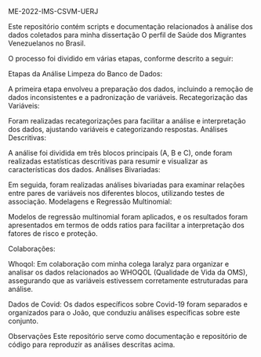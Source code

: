 ME-2022-IMS-CSVM-UERJ

Este repositório contém scripts e documentação relacionados à análise dos dados coletados para minha dissertação O perfil de Saúde dos Migrantes Venezuelanos no Brasil. 

O processo foi dividido em várias etapas, conforme descrito a seguir:

Etapas da Análise
Limpeza do Banco de Dados:

A primeira etapa envolveu a preparação dos dados, incluindo a remoção de dados inconsistentes e a padronização de variáveis.
Recategorização das Variáveis:

Foram realizadas recategorizações para facilitar a análise e interpretação dos dados, ajustando variáveis e categorizando respostas.
Análises Descritivas:

A análise foi dividida em três blocos principais (A, B e C), onde foram realizadas estatísticas descritivas para resumir e visualizar as características dos dados.
Análises Bivariadas:

Em seguida, foram realizadas análises bivariadas para examinar relações entre pares de variáveis nos diferentes blocos, utilizando testes de associação.
Modelagens e Regressão Multinomial:

Modelos de regressão multinomial foram aplicados, e os resultados foram apresentados em termos de odds ratios para facilitar a interpretação dos fatores de risco e proteção.

Colaborações:

Whoqol: Em colaboração com minha colega Iaralyz para organizar e analisar os dados relacionados ao WHOQOL (Qualidade de Vida da OMS), assegurando que as variáveis estivessem corretamente estruturadas para análise.

Dados de Covid: Os dados específicos sobre Covid-19 foram separados e organizados para o João, que conduziu análises específicas sobre este conjunto.

Observações
Este repositório serve como documentação e repositório de código para reproduzir as análises descritas acima.
